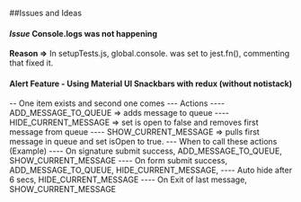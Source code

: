 ##Issues and Ideas

#### *Issue* Console.logs was not happening
**Reason =>** In setupTests.js, global.console. was set to jest.fn(), commenting that fixed it.

#### Alert Feature - Using Material UI Snackbars with redux (without notistack)
-- One item exists and second one comes
--- Actions
---- ADD_MESSAGE_TO_QUEUE => adds message to queue
---- HIDE_CURRENT_MESSAGE => set is open to false and removes first message from queue
---- SHOW_CURRENT_MESSAGE => pulls first message in queue and set isOpen to true.
--- When to call these actions (Example)
---- On signature submit success, ADD_MESSAGE_TO_QUEUE, SHOW_CURRENT_MESSAGE
---- On form submit success, ADD_MESSAGE_TO_QUEUE, HIDE_CURRENT_MESSAGE, 
---- Auto hide after 6 secs, HIDE_CURRENT_MESSAGE
---- On Exit of last message, SHOW_CURRENT_MESSAGE